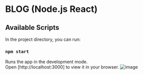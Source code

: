 # BLOG (Node.js React)

## Available Scripts

In the project directory, you can run:

### `npm start`
Runs the app in the development mode.\
Open [http://localhost:3000] to view it in your browser.
![image](https://user-images.githubusercontent.com/65626331/217348741-a89f2258-603e-4b16-9ba2-1ebffa03b666.png)
